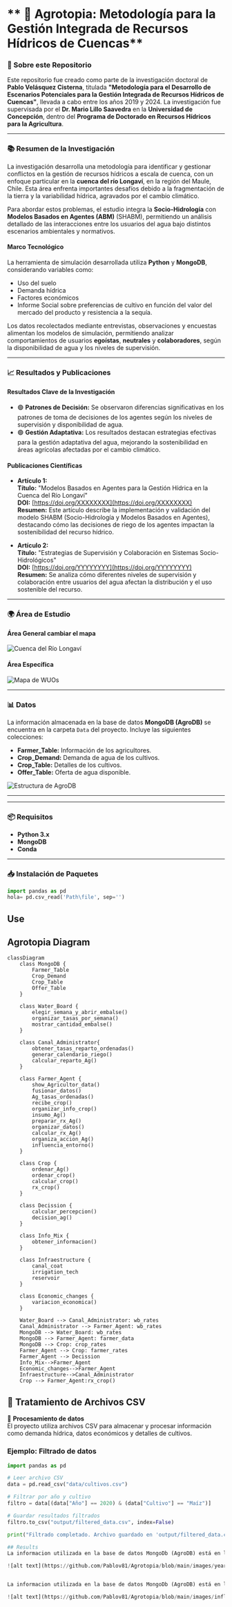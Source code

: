 # ** 🌱 Agrotopia: Metodología para la Gestión Integrada de Recursos Hídricos de Cuencas**  

### **📄 Sobre este Repositorio**  
Este repositorio fue creado como parte de la investigación doctoral de **Pablo Velásquez Cisterna**, titulada **"Metodología para el Desarrollo de Escenarios Potenciales para la Gestión Integrada de Recursos Hídricos de Cuencas"**, llevada a cabo entre los años 2019 y 2024. La investigación fue supervisada por el **Dr. Mario Lillo Saavedra** en la **Universidad de Concepción**, dentro del **Programa de Doctorado en Recursos Hídricos para la Agricultura**.  

---

### **📚 Resumen de la Investigación**  

La investigación desarrolla una metodología para identificar y gestionar conflictos en la gestión de recursos hídricos a escala de cuenca, con un enfoque particular en la **cuenca del río Longaví**, en la región del Maule, Chile. Esta área enfrenta importantes desafíos debido a la fragmentación de la tierra y la variabilidad hídrica, agravados por el cambio climático.  

Para abordar estos problemas, el estudio integra la **Socio-Hidrología** con **Modelos Basados en Agentes (ABM)** (SHABM), permitiendo un análisis detallado de las interacciones entre los usuarios del agua bajo distintos escenarios ambientales y normativos.  

#### **Marco Tecnológico**  
La herramienta de simulación desarrollada utiliza **Python** y **MongoDB**, considerando variables como:  
- Uso del suelo  
- Demanda hídrica  
- Factores económicos
- Informe Social sobre preferencias de cultivo en función del valor del mercado del producto y resistencia a la sequía.  

Los datos recolectados mediante entrevistas, observaciones y encuestas alimentan los modelos de simulación, permitiendo analizar comportamientos de usuarios **egoístas**, **neutrales** y **colaboradores**, según la disponibilidad de agua y los niveles de supervisión.  

---

### **📈 Resultados y Publicaciones**  

#### **Resultados Clave de la Investigación**  
- 🟢 **Patrones de Decisión:** Se observaron diferencias significativas en los patrones de toma de decisiones de los agentes según los niveles de supervisión y disponibilidad de agua.  
- 🟢 **Gestión Adaptativa:** Los resultados destacan estrategias efectivas para la gestión adaptativa del agua, mejorando la sostenibilidad en áreas agrícolas afectadas por el cambio climático.  

#### **Publicaciones Científicas**  

- **Artículo 1:**  
  **Título:** "Modelos Basados en Agentes para la Gestión Hídrica en la Cuenca del Río Longaví"  
  **DOI:** [https://doi.org/XXXXXXXX](https://doi.org/XXXXXXXX)  
  **Resumen:** Este artículo describe la implementación y validación del modelo SHABM (Socio-Hidrología y Modelos Basados en Agentes), destacando cómo las decisiones de riego de los agentes impactan la sostenibilidad del recurso hídrico.  

- **Artículo 2:**  
  **Título:** "Estrategias de Supervisión y Colaboración en Sistemas Socio-Hidrológicos"  
  **DOI:** [https://doi.org/YYYYYYYY](https://doi.org/YYYYYYYY)  
  **Resumen:** Se analiza cómo diferentes niveles de supervisión y colaboración entre usuarios del agua afectan la distribución y el uso sostenible del recurso.  

---


### **🌍 Área de Estudio**  

#### **Área General cambiar el mapa**  
![Cuenca del Río Longaví](https://github.com/Pablov81/Agrotopia/blob/main/images/primera_plot.png?raw=true)  

#### **Área Específica**  
![Mapa de WUOs](https://github.com/Pablov81/Agrotopia/blob/main/images/plot_wuos_map.png?raw=true)  

---

### **📊 Datos**  
La información almacenada en la base de datos **MongoDB (AgroDB)** se encuentra en la carpeta `Data` del proyecto. Incluye las siguientes colecciones:  

- **Farmer_Table:** Información de los agricultores.  
- **Crop_Demand:** Demanda de agua de los cultivos.  
- **Crop_Table:** Detalles de los cultivos.  
- **Offer_Table:** Oferta de agua disponible.  

![Estructura de AgroDB](https://github.com/Pablov81/Agrotopia/blob/main/images/AgroDb.png?raw=true)  

---


---

### **📦 Requisitos**  
- **Python 3.x**  
- **MongoDB**  
- **Conda**  

---

### **📥 Instalación de Paquetes**  




```python
import pandas as pd
hola= pd.csv_read('Path\file', sep='')
```
## Use


## Agrotopia Diagram

```mermaid
classDiagram
    class MongoDB {
        Farmer_Table
        Crop_Demand
        Crop_Table
        Offer_Table
    }

    class Water_Board {
        elegir_semana_y_abrir_embalse()
        organizar_tasas_por_semana()
        mostrar_cantidad_embalse()
    }

    class Canal_Administrator{
        obtener_tasas_reparto_ordenadas()
        generar_calendario_riego()
        calcular_reparto_Ag()
    }

    class Farmer_Agent {
        show_Agricultor_data()
        fusionar_datos()
        Ag_tasas_ordenadas()
        recibe_crop()
        organizar_info_crop()
        insumo_Ag()
        preparar_rx_Ag()
        organizar_datos()
        calcular_rx_Ag()
        organiza_accion_Ag()
        influencia_entorno()
    }

    class Crop {
        ordenar_Ag()
        ordenar_crop()
        calcular_crop()
        rx_crop()
    }

    class Decission {
        calcular_percepcion()
        decision_ag()
    }

    class Info_Mix {
        obtener_informacion()
    }

    class Infraestructure {
        canal_coat
        irrigation_tech
        reservoir
    }

    class Economic_changes {
        variacion_economica()
    }

    Water_Board --> Canal_Administrator: wb_rates
    Canal_Administrator --> Farmer_Agent: wb_rates
    MongoDB --> Water_Board: wb_rates
    MongoDB --> Farmer_Agent: farmer_data
    MongoDB --> Crop: crop_rates
    Farmer_Agent --> Crop: farmer_rates
    Farmer_Agent --> Decission
    Info_Mix-->Farmer_Agent
    Economic_changes-->Farmer_Agent
    Infraestructure-->Canal_Administrator
    Crop --> Farmer_Agent:rx_crop()
```

## **📁 Tratamiento de Archivos CSV**  

🔄 **Procesamiento de datos**  
El proyecto utiliza archivos CSV para almacenar y procesar información como demanda hídrica, datos económicos y detalles de cultivos.  

### Ejemplo: Filtrado de datos  
```python
import pandas as pd

# Leer archivo CSV
data = pd.read_csv("data/cultivos.csv")

# Filtrar por año y cultivo
filtro = data[(data["Año"] == 2020) & (data["Cultivo"] == "Maíz")]

# Guardar resultados filtrados
filtro.to_csv("output/filtered_data.csv", index=False)

print("Filtrado completado. Archivo guardado en 'output/filtered_data.csv'")

## Results
La informacion utilizada en la base de datos MongoDb (AgroDB) está en la carpeta Data del proyecto, es la necesaria para las cuatro colecciones en MongoDb, Farmer_Table, Crop_Demand, Crop_Table y Offer_Table.

![alt text](https://github.com/Pablov81/Agrotopia/blob/main/images/yearly_density_map.png?raw=true)


La informacion utilizada en la base de datos MongoDb (AgroDB) está en la carpeta Data del proyecto, es la necesaria para las cuatro colecciones en MongoDb, Farmer_Table, Crop_Demand, Crop_Table y Offer_Table.

![alt text](https://github.com/Pablov81/Agrotopia/blob/main/images/influence_nodes.png?raw=true)




